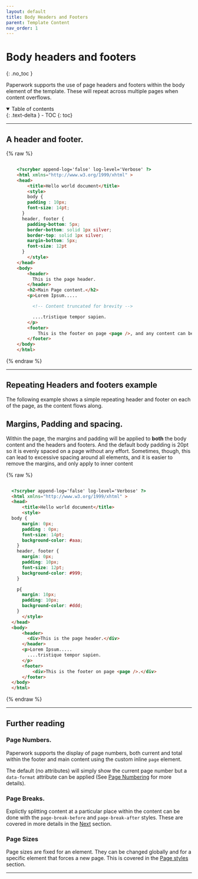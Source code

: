 ```yaml
---
layout: default
title: Body Headers and Footers
parent: Template Content
nav_order: 1
---
```


# Body headers and footers
{: .no_toc }

Paperwork supports the use of page headers and footers within the body element of the template. These will repeat across multiple pages when content overflows.

<details open markdown="block">
  <summary>
    Table of contents
  </summary>
  {: .text-delta }
- TOC
{: toc}
</details>

---

## A header and footer.


{% raw %}
```html

    <?scryber append-log='false' log-level='Verbose' ?>
    <html xmlns="http://www.w3.org/1999/xhtml" >
    <head>
        <title>Hello world document</title>
        <style>
        body {
        padding : 10px;
        font-size: 14pt;
      }
      header, footer {
        padding-bottom: 5px;
        border-bottom: solid 1px silver;
        border-top: solid 1px silver;
        margin-bottom: 5px;
        font-size: 12pt
      }
        </style>
    </head>
    <body>
        <header>
          This is the page header.
        </header>
        <h2>Main Page content.</h2>
        <p>Lorem Ipsum.....

          <!-- Content truncated for brevity -->

          ....tristique tempor sapien.
        </p>
        <footer>
            This is the footer on page <page />, and any content can be added to the header and footer to make it flow across multiple lines and reduce the inner content space of the page.
        </footer>
    </body>
    </html>

```
{% endraw %}

---

## Repeating Headers and footers example

The following example shows a simple repeating header and footer on each of the page, as the content flows along.


<!-- the frame will be initialzed by the code in the root default _layout -->
<div id='buttonGenerate' class='document-container' name='HeadersAndFooters' data-pw-template='_samples/templates/headersAndFooters/pageHeadersAndFooters.html' data-pw-ui="Default, Code, Edit" ></div>


## Margins, Padding and spacing.

Within the page, the margins and padding will be applied to **both** the body content and the headers and footers. And the default body padding is 20pt so it is evenly spaced on a page without any effort. Sometimes, though, this can lead to excessive spacing around all elements, and it is easier to remove the margins, and only apply to inner content

{% raw %}
```html

  <?scryber append-log='false' log-level='Verbose' ?>
  <html xmlns="http://www.w3.org/1999/xhtml" >
  <head>
      <title>Hello world document</title>
      <style>
  body {
      margin: 0px;
      padding : 0px;
      font-size: 14pt;
      background-color: #aaa;
    }
    header, footer {
      margin: 0px;
      padding: 10px;
      font-size: 12pt;
      background-color: #999;
    }

    p{
      margin: 10px;
      padding: 10px;
      background-color: #ddd;
    }
      </style>
  </head>
  <body>
      <header>
        <div>This is the page header.</div>
      </header>
      <p>Lorem Ipsum.....
        ....tristique tempor sapien.
      </p>
      <footer>
          <div>This is the footer on page <page />.</div>
      </footer>
  </body>
  </html>

```
{% endraw %}


<div id='paddingExample' class='document-container' name='HeadersAndFootersWithPadding' data-pw-template='_samples/templates/headersAndFooters/pageHeadersAndFootersPadding.html' data-pw-ui="Default, Code, Edit" ></div>


---

## Further reading

### Page Numbers.

Paperwork supports the display of page numbers, both current and total within the footer and main content using the custom inline `page` element.

The default (no attributes) will simply show the current page number but a `data-format` attribute can be applied (See <a href='11_page_numbers.html' >Page Numbering</a> for more details).

### Page Breaks.

Explictly splitting content at a particular place within the content can be done with the `page-break-before` and `page-break-after` styles. These are covered in more details in the <a href='2_main_section.html' >Next</a> section.

### Page Sizes

Page sizes are fixed for an element. They can be changed globally and for a specific element that forces a new page. This is covered in the <a href='../stlyes/13_pages.html' >Page styles</a> section.

---